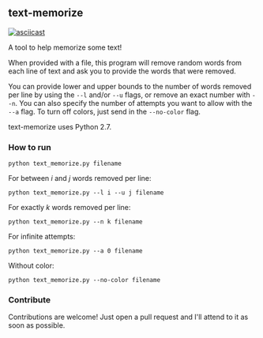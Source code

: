text-memorize
-------------
[![asciicast](https://asciinema.org/a/984avh6xfeaqxe8earjpg6xnn.png)](https://asciinema.org/a/984avh6xfeaqxe8earjpg6xnn)

A tool to help memorize some text!

When provided with a file, this program will remove random words from each line of text and ask you to provide the words that were removed.

You can provide lower and upper bounds to the number of words removed per line by using the `--l` and/or `--u` flags, or remove an exact number with `--n`.  You can also specify the number of attempts you want to allow with the `--a` flag. To turn off colors, just send in the `--no-color` flag.

text-memorize uses Python 2.7.

### How to run

`python text_memorize.py filename`

For between *i* and *j* words removed per line:

`python text_memorize.py --l i --u j filename`

For exactly *k* words removed per line:

`python text_memorize.py --n k filename`

For infinite attempts:

`python text_memorize.py --a 0 filename`

Without color:

`python text_memorize.py --no-color filename`


### Contribute

Contributions are welcome! Just open a pull request and I'll attend to it as soon as possible.
